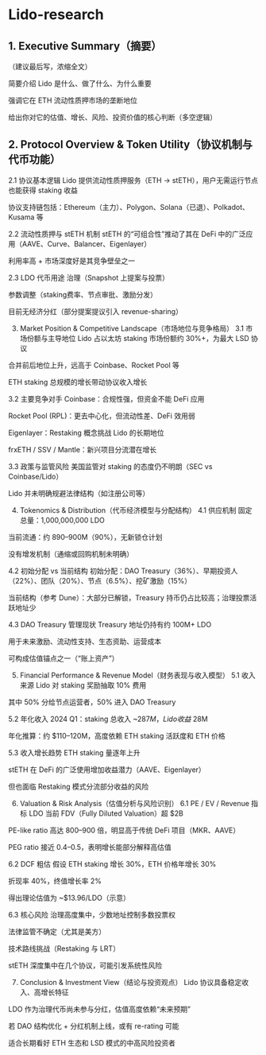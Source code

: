 # Lido-research

## 1. Executive Summary（摘要）
（建议最后写，浓缩全文）

简要介绍 Lido 是什么、做了什么、为什么重要

强调它在 ETH 流动性质押市场的垄断地位

给出你对它的估值、增长、风险、投资价值的核心判断（多空逻辑）

## 2. Protocol Overview & Token Utility（协议机制与代币功能）
2.1 协议基本逻辑
Lido 提供流动性质押服务（ETH → stETH），用户无需运行节点也能获得 staking 收益

协议支持链包括：Ethereum（主力）、Polygon、Solana（已退）、Polkadot、Kusama 等

2.2 流动性质押与 stETH 机制
stETH 的“可组合性”推动了其在 DeFi 中的广泛应用（AAVE、Curve、Balancer、Eigenlayer）

利用率高 + 市场深度好是其竞争壁垒之一

2.3 LDO 代币用途
治理（Snapshot 上提案与投票）

参数调整（staking费率、节点审批、激励分发）

目前无经济分红（部分提案提议引入 revenue-sharing）

3. Market Position & Competitive Landscape（市场地位与竞争格局）
3.1 市场份额与主导地位
Lido 占以太坊 staking 市场份额约 30%+，为最大 LSD 协议

合并前后地位上升，远高于 Coinbase、Rocket Pool 等

ETH staking 总规模的增长带动协议收入增长

3.2 主要竞争对手
Coinbase：合规性强，但资金不能 DeFi 应用

Rocket Pool (RPL)：更去中心化，但流动性差、DeFi 效用弱

Eigenlayer：Restaking 概念挑战 Lido 的长期地位

frxETH / SSV / Mantle：新兴项目分流潜在增长

3.3 政策与监管风险
美国监管对 staking 的态度仍不明朗（SEC vs Coinbase/Lido）

Lido 并未明确规避法律结构（如注册公司等）

4. Tokenomics & Distribution（代币经济模型与分配结构）
4.1 供应机制
固定总量：1,000,000,000 LDO

当前流通：约 890–900M（90%），无新锁仓计划

没有增发机制（通缩或回购机制未明确）

4.2 初始分配 vs 当前结构
初始分配：DAO Treasury（36%）、早期投资人（22%）、团队（20%）、节点（6.5%）、挖矿激励（15%）

当前结构（参考 Dune）：大部分已解锁，Treasury 持币仍占比较高；治理投票活跃地址少

4.3 DAO Treasury 管理现状
Treasury 地址仍持有约 100M+ LDO

用于未来激励、流动性支持、生态资助、运营成本

可构成估值锚点之一（“账上资产”）

5. Financial Performance & Revenue Model（财务表现与收入模型）
5.1 收入来源
Lido 对 staking 奖励抽取 10% 费用

其中 50% 分给节点运营者，50% 进入 DAO Treasury

5.2 年化收入
2024 Q1：staking 总收入 ~$287M，Lido 收益 ~$28M

年化推算：约 $110–120M，高度依赖 ETH staking 活跃度和 ETH 价格

5.3 收入增长趋势
ETH staking 量逐年上升

stETH 在 DeFi 的广泛使用增加收益潜力（AAVE、Eigenlayer）

但也面临 Restaking 模式分流部分收益的风险

6. Valuation & Risk Analysis（估值分析与风险识别）
6.1 PE / EV / Revenue 指标
LDO 当前 FDV（Fully Diluted Valuation）超 $2B

PE-like ratio 高达 800–900 倍，明显高于传统 DeFi 项目（MKR、AAVE）

PEG ratio 接近 0.4–0.5，表明增长能部分解释高估值

6.2 DCF 粗估
假设 ETH staking 增长 30%，ETH 价格年增长 30%

折现率 40%，终值增长率 2%

得出理论估值为 ~$13.96/LDO（示意）

6.3 核心风险
治理高度集中，少数地址控制多数投票权

法律监管不确定（尤其是美方）

技术路线挑战（Restaking 与 LRT）

stETH 深度集中在几个协议，可能引发系统性风险

7. Conclusion & Investment View（结论与投资观点）
Lido 协议具备稳定收入、高增长特征

LDO 作为治理代币尚未参与分红，估值高度依赖“未来预期”

若 DAO 结构优化 + 分红机制上线，或有 re-rating 可能

适合长期看好 ETH 生态和 LSD 模式的中高风险投资者
